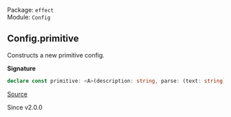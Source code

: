 Package: `effect`<br />
Module: `Config`<br />

## Config.primitive

Constructs a new primitive config.

**Signature**

```ts
declare const primitive: <A>(description: string, parse: (text: string) => Either.Either<A, ConfigError.ConfigError>) => Config<A>
```

[Source](https://github.com/Effect-TS/effect/tree/main/packages/effect/src/Config.ts#L329)

Since v2.0.0